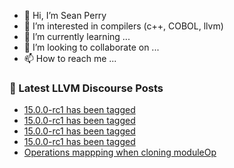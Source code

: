 - 👋 Hi, I’m Sean Perry
- 👀 I’m interested in compilers (c++, COBOL, llvm)
- 🌱 I’m currently learning ...
- 💞️ I’m looking to collaborate on ...
- 📫 How to reach me ...

<!---
s66perry/s66perry is a ✨ special ✨ repository because its `README.md` (this file) appears on your GitHub profile.
You can click the Preview link to take a look at your changes.
--->
### 📕 Latest LLVM Discourse Posts

<!-- DISCOURSE-LLVM:START -->
- [15.0.0-rc1 has been tagged](https://discourse.llvm.org/t/15-0-0-rc1-has-been-tagged/64174#post_4)
- [15.0.0-rc1 has been tagged](https://discourse.llvm.org/t/15-0-0-rc1-has-been-tagged/64174#post_3)
- [15.0.0-rc1 has been tagged](https://discourse.llvm.org/t/15-0-0-rc1-has-been-tagged/64174#post_2)
- [15.0.0-rc1 has been tagged](https://discourse.llvm.org/t/15-0-0-rc1-has-been-tagged/64174#post_1)
- [Operations mappping when cloning moduleOp](https://discourse.llvm.org/t/operations-mappping-when-cloning-moduleop/64173#post_1)
<!-- DISCOURSE-LLVM:END -->
